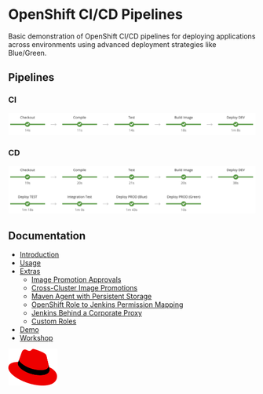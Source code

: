# OpenShift CI/CD Pipelines

Basic demonstration of OpenShift CI/CD pipelines for deploying applications across environments using advanced deployment strategies like Blue/Green.

## Pipelines

### CI

![CI](./docs/images/pipeline-ci.png)

### CD

![CD](./docs/images/pipeline-cd.png)

## Documentation

* [Introduction](./docs/introduction)
* [Usage](./docs/usage)
* [Extras](./docs/extras)
    * [Image Promotion Approvals](./docs/extras/image-promotion-approvals)
    * [Cross-Cluster Image Promotions](./docs/extras/cross-cluster)
    * [Maven Agent with Persistent Storage](./docs/extras/maven-agent-persistent-storage)
    * [OpenShift Role to Jenkins Permission Mapping](./docs/extras/openshift-jenkins-role-mapping)
    * [Jenkins Behind a Corporate Proxy](./docs/extras/jenkins-behind-proxy)
    * [Custom Roles](./docs/extras/custom-roles)
* [Demo](./docs/demo)
* [Workshop](./docs/workshop)

<div>
    <img style="text-align: center;" src="./docs/images/fedora.png" alt="" height="" width="100">
</div>
